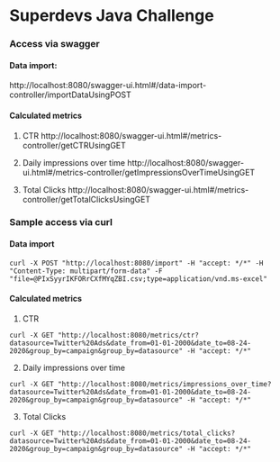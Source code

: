 # Superdevs Java Challenge

### Access via swagger
#### Data import:
http://localhost:8080/swagger-ui.html#/data-import-controller/importDataUsingPOST

#### Calculated metrics
1. CTR
http://localhost:8080/swagger-ui.html#/metrics-controller/getCTRUsingGET

2. Daily impressions over time
http://localhost:8080/swagger-ui.html#/metrics-controller/getImpressionsOverTimeUsingGET

3.  Total Clicks
http://localhost:8080/swagger-ui.html#/metrics-controller/getTotalClicksUsingGET



### Sample access via curl
#### Data import
```
curl -X POST "http://localhost:8080/import" -H "accept: */*" -H "Content-Type: multipart/form-data" -F "file=@PIxSyyrIKFORrCXfMYqZBI.csv;type=application/vnd.ms-excel"
```

#### Calculated metrics
1. CTR
```
curl -X GET "http://localhost:8080/metrics/ctr?datasource=Twitter%20Ads&date_from=01-01-2000&date_to=08-24-2020&group_by=campaign&group_by=datasource" -H "accept: */*"
```

2. Daily impressions over time
```
curl -X GET "http://localhost:8080/metrics/impressions_over_time?datasource=Twitter%20Ads&date_from=01-01-2000&date_to=08-24-2020&group_by=campaign&group_by=datasource" -H "accept: */*"
```

3.  Total Clicks
```
curl -X GET "http://localhost:8080/metrics/total_clicks?datasource=Twitter%20Ads&date_from=01-01-2000&date_to=08-24-2020&group_by=campaign&group_by=datasource" -H "accept: */*"
```
